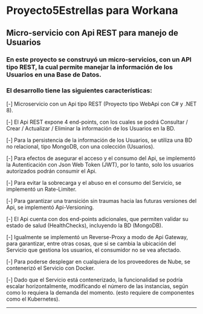 # Proyecto5Estrellas para Workana
## Micro-servicio con Api REST para manejo de Usuarios

### En este proyecto se construyó un micro-servicios, con un API tipo REST, la cual permite manejar la información de los Usuarios en una Base de Datos.

### El desarrollo tiene las siguientes características:
[-] Microservicio con un Api tipo REST (Proyecto tipo WebApi con C# y .NET 8).

[-] El Api REST expone 4 end-points, con los cuales se podrá Consultar / Crear / Actualizar / Eliminar la información de los Usuarios en la BD.

[-] Para la persistencia de la información de los Usuarios, se utiliza una BD no relacional, tipo MongoDB, con una colección (Usuarios).

[-] Para efectos de asegurar el acceso y el consumo del Api, se implementó la Autenticación con Json Web Token (JWT), por lo tanto, solo los usuarios autorizados podrán consumir el Api.

[-] Para evitar la sobrecarga y el abuso en el consumo del Servicio, se implementó un Rate-Limiter.

[-] Para garantizar una transición sin traumas hacia las futuras versiones del Api, se implementó Api-Versioning.

[-] El Api cuenta con dos end-points adicionales, que permiten validar su estado de salud (HealthChecks), incluyendo la BD (MongoDB).

[-] Igualmente se implementó un Reverse-Proxy a modo de Api Gateway, para garantizar, entre otras cosas, que si se cambia la ubicación del Servicio que gestiona los usuarios, el consumidor no se vea afectado.

[-] Para poderse desplegar en cualquiera de los proveedores de Nube, se contenerizó el Servicio con Docker.

[-] Dado que el Servicio está contenerizado, la funcionalidad se podría escalar horizontalmente, modificando el número de las instancias, según como lo requiera la demanda del momento. (esto requiere de componentes como el Kubernetes).

--------
